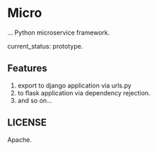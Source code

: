 # Micro

... Python microservice framework.

current_status: prototype.

## Features

1. export to django application via urls.py
2. to flask application via dependency rejection.
3. and so on...

## LICENSE

Apache.
